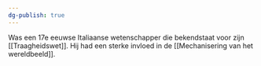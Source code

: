 ```yaml
---
dg-publish: true
---
```

Was een 17e eeuwse Italiaanse wetenschapper die bekendstaat voor zijn [[Traagheidswet]]. Hij had een sterke invloed in de [[Mechanisering van het wereldbeeld]].